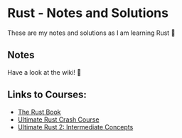 # Rust - Notes and Solutions

These are my notes and solutions as I am learning Rust 🦀

## Notes

Have a look at the wiki! 📝

## Links to Courses:
- [The Rust Book](https://doc.rust-lang.org/book/)
- [Ultimate Rust Crash Course](https://www.udemy.com/course/ultimate-rust-crash-course/)
- [Ultimate Rust 2: Intermediate Concepts](https://www.udemy.com/course-dashboard-redirect/?course_id=4069966)

